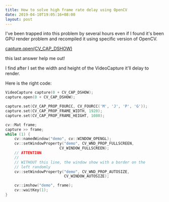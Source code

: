 ```yaml
---
title: How to solve high frame rate delay using OpenCV
date: 2019-04-10T19:05:16+08:00
layout: post
---
```


I've been trapped into this problem by several hours even if I found it's been GPU render problem and recompiled it using specific version of OpenCV.

[capture.open(CV_CAP_DSHOW)](https://stackoverflow.com/questions/16092802/capturing-1080p-at-30fps-from-logitech-c920-with-opencv-2-4-3)

this last answer help me out!

I find after I set the width and height of the VideoCapture it'll delay to render.

Here is the right code:

```C++
VideoCapture capture(0 + CV_CAP_DSHOW);
capture.open(0 + CV_CAP_DSHOW);

capture.set(CV_CAP_PROP_FOURCC, CV_FOURCC('M', 'J', 'P', 'G'));
capture.set(CV_CAP_PROP_FRAME_WIDTH, 1920);
capture.set(CV_CAP_PROP_FRAME_HEIGHT, 1080);

cv::Mat frame;
capture >> frame;
while (1) {
	cv::namedWindow("demo", cv::WINDOW_OPENGL);
	cv::setWindowProperty("demo", CV_WND_PROP_FULLSCREEN,
	                    CV_WINDOW_FULLSCREEN);
	// ATTENTION
	//
	// WITHOUT this line, the window show with a border on the
	// left randomly
	cv::setWindowProperty("demo", CV_WND_PROP_AUTOSIZE,
	                      CV_WINDOW_AUTOSIZE);

	cv::imshow("demo", frame);
	cv::waitKey(1);
}
```